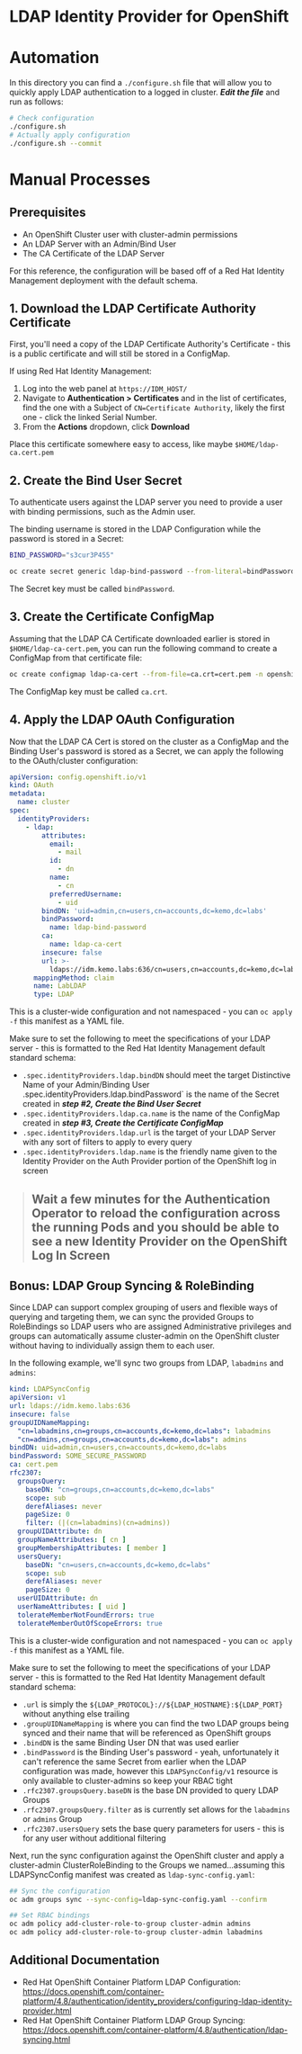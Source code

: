 # LDAP Identity Provider for OpenShift

# Automation

In this directory you can find a `./configure.sh` file that will allow you to quickly apply LDAP authentication to a logged in cluster.  ***Edit the file*** and run as follows:

```bash
# Check configuration
./configure.sh
# Actually apply configuration
./configure.sh --commit
```

# Manual Processes

## Prerequisites

- An OpenShift Cluster user with cluster-admin permissions
- An LDAP Server with an Admin/Bind User
- The CA Certificate of the LDAP Server

For this reference, the configuration will be based off of a Red Hat Identity Management deployment with the default schema.

## 1. Download the LDAP Certificate Authority Certificate

First, you'll need a copy of the LDAP Certificate Authority's Certificate - this is a public certificate and will still be stored in a ConfigMap.

If using Red Hat Identity Management:

1. Log into the web panel at `https://IDM_HOST/`
2. Navigate to **Authentication > Certificates** and in the list of certificates, find the one with a Subject of `CN=Certificate Authority`, likely the first one - click the linked Serial Number.
3. From the **Actions** dropdown, click **Download**

Place this certificate somewhere easy to access, like maybe `$HOME/ldap-ca.cert.pem`

## 2. Create the Bind User Secret

To authenticate users against the LDAP server you need to provide a user with binding permissions, such as the Admin user.

The binding username is stored in the LDAP Configuration while the password is stored in a Secret:

```bash
BIND_PASSWORD="s3cur3P455"

oc create secret generic ldap-bind-password --from-literal=bindPassword=${BIND_PASSWORD} -n openshift-config
```

The Secret key must be called `bindPassword`.

## 3. Create the Certificate ConfigMap

Assuming that the LDAP CA Certificate downloaded earlier is stored in `$HOME/ldap-ca-cert.pem`, you can run the following command to create a ConfigMap from that certificate file:

```bash
oc create configmap ldap-ca-cert --from-file=ca.crt=cert.pem -n openshift-config
```

The ConfigMap key must be called `ca.crt`.

## 4. Apply the LDAP OAuth Configuration

Now that the LDAP CA Cert is stored on the cluster as a ConfigMap and the Binding User's password is stored as a Secret, we can apply the following to the OAuth/cluster configuration:

```yaml
apiVersion: config.openshift.io/v1
kind: OAuth
metadata:
  name: cluster
spec:
  identityProviders:
    - ldap:
        attributes:
          email:
            - mail
          id:
            - dn
          name:
            - cn
          preferredUsername:
            - uid
        bindDN: 'uid=admin,cn=users,cn=accounts,dc=kemo,dc=labs'
        bindPassword:
          name: ldap-bind-password
        ca:
          name: ldap-ca-cert
        insecure: false
        url: >-
          ldaps://idm.kemo.labs:636/cn=users,cn=accounts,dc=kemo,dc=labs?uid?sub?(uid=*)
      mappingMethod: claim
      name: LabLDAP
      type: LDAP
```

This is a cluster-wide configuration and not namespaced - you can `oc apply -f` this manifest as a YAML file.

Make sure to set the following to meet the specifications of your LDAP server - this is formatted to the Red Hat Identity Management default standard schema:

- `.spec.identityProviders.ldap.bindDN` should meet the target Distinctive Name of your Admin/Binding User
` `.spec.identityProviders.ldap.bindPassword` is the name of the Secret created in ***step #2, Create the Bind User Secret***
- `.spec.identityProviders.ldap.ca.name` is the name of the ConfigMap created in ***step #3, Create the Certificate ConfigMap***
- `.spec.identityProviders.ldap.url` is the target of your LDAP Server with any sort of filters to apply to every query
- `.spec.identityProviders.ldap.name` is the friendly name given to the Identity Provider on the Auth Provider portion of the OpenShift log in screen

> ## Wait a few minutes for the Authentication Operator to reload the configuration across the running Pods and you should be able to see a new Identity Provider on the OpenShift Log In Screen

## Bonus: LDAP Group Syncing & RoleBinding

Since LDAP can support complex grouping of users and flexible ways of querying and targeting them, we can sync the provided Groups to RoleBindings so LDAP users who are assigned Administrative privileges and groups can automatically assume cluster-admin on the OpenShift cluster without having to individually assign them to each user.

In the following example, we'll sync two groups from LDAP, `labadmins` and `admins`:

```yaml
kind: LDAPSyncConfig
apiVersion: v1
url: ldaps://idm.kemo.labs:636
insecure: false
groupUIDNameMapping:
  "cn=labadmins,cn=groups,cn=accounts,dc=kemo,dc=labs": labadmins
  "cn=admins,cn=groups,cn=accounts,dc=kemo,dc=labs": admins
bindDN: uid=admin,cn=users,cn=accounts,dc=kemo,dc=labs
bindPassword: SOME_SECURE_PASSWORD
ca: cert.pem
rfc2307:
  groupsQuery:
    baseDN: "cn=groups,cn=accounts,dc=kemo,dc=labs"
    scope: sub
    derefAliases: never
    pageSize: 0
    filter: (|(cn=labadmins)(cn=admins))
  groupUIDAttribute: dn 
  groupNameAttributes: [ cn ] 
  groupMembershipAttributes: [ member ]
  usersQuery:
    baseDN: "cn=users,cn=accounts,dc=kemo,dc=labs"
    scope: sub
    derefAliases: never
    pageSize: 0
  userUIDAttribute: dn
  userNameAttributes: [ uid ]
  tolerateMemberNotFoundErrors: true
  tolerateMemberOutOfScopeErrors: true
```

This is a cluster-wide configuration and not namespaced - you can `oc apply -f` this manifest as a YAML file.

Make sure to set the following to meet the specifications of your LDAP server - this is formatted to the Red Hat Identity Management default standard schema:

- `.url` is simply the `${LDAP_PROTOCOL}://${LDAP_HOSTNAME}:${LDAP_PORT}` without anything else trailing
- `.groupUIDNameMapping` is where you can find the two LDAP groups being synced and their name that will be referenced as OpenShift groups
- `.bindDN` is the same Binding User DN that was used earlier
- `.bindPassword` is the Binding User's password - yeah, unfortunately it can't reference the same Secret from earlier when the LDAP configuration was made, however this `LDAPSyncConfig/v1` resource is only available to cluster-admins so keep your RBAC tight
- `.rfc2307.groupsQuery.baseDN` is the base DN provided to query LDAP Groups
- `.rfc2307.groupsQuery.filter` as is currently set allows for the `labadmins` or `admins` Group
- `.rfc2307.usersQuery` sets the base query parameters for users - this is for any user without additional filtering

Next, run the sync configuration against the OpenShift cluster and apply a cluster-admin ClusterRoleBinding to the Groups we named...assuming this LDAPSyncConfig manifest was created as `ldap-sync-config.yaml`:

```bash
## Sync the configuration
oc adm groups sync --sync-config=ldap-sync-config.yaml --confirm

## Set RBAC bindings
oc adm policy add-cluster-role-to-group cluster-admin admins
oc adm policy add-cluster-role-to-group cluster-admin labadmins
```

## Additional Documentation

- Red Hat OpenShift Container Platform LDAP Configuration: https://docs.openshift.com/container-platform/4.8/authentication/identity_providers/configuring-ldap-identity-provider.html
- Red Hat OpenShift Container Platform LDAP Group Syncing: https://docs.openshift.com/container-platform/4.8/authentication/ldap-syncing.html